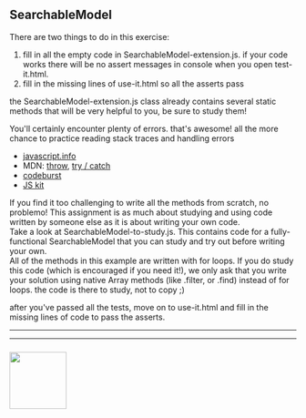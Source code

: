 ## SearchableModel

There are two things to do in this exercise:
1. fill in all the empty code in SearchableModel-extension.js. if your code works there will be no assert messages in console when you open test-it.html.  
2. fill in the missing lines of use-it.html so all the asserts pass

the SearchableModel-extension.js class already contains several static methods that will be very helpful to you, be sure to study them!

You'll certainly encounter plenty of errors. that's awesome!  all the more chance to practice reading stack traces and handling errors 
* [javascript.info](https://javascript.info/try-catch)
* MDN: [throw](https://developer.mozilla.org/en-US/docs/Web/JavaScript/Guide/Control_flow_and_error_handling#throw_statement), [try / catch](https://developer.mozilla.org/en-US/docs/Web/JavaScript/Guide/Control_flow_and_error_handling#try...catch_statement)
* [codeburst](https://codeburst.io/learn-how-to-handle-javascript-errors-with-try-throw-catch-finally-83b4f9ef8c6f)
* [JS kit](http://www.javascriptkit.com/javatutors/trycatch2.shtml)

If you find it too challenging to write all the methods from scratch, no problemo!  This assignment is as much about studying and using code written by someone else as it is about writing your own code.  
Take a look at SearchableModel-to-study.js.  This contains code for a fully-functional SearchableModel that you can study and try out before writing your own.    
All of the methods in this example are written with for loops.  If you do study this code (which is encouraged if you need it!), we only ask that you write your solution using native Array methods (like .filter, or .find) instead of for loops. the code is there to study, not to copy ;)


after you've passed all the tests, move on to use-it.html and fill in the missing lines of code to pass the asserts. 

___
___
### <a href="https://hackyourfuture.be" target="_blank"><img src="https://pbs.twimg.com/profile_images/984474625009741824/Bs_qKx6-_400x400.jpg" width="100" height="100"></img></a>
